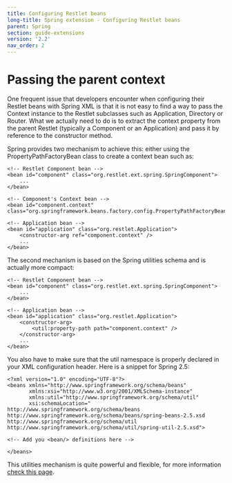 ```yaml
---
title: Configuring Restlet beans
long-title: Spring extension - Configuring Restlet beans
parent: Spring
section: guide-extensions
version: '2.2'
nav_order: 2
---
```

# Passing the parent context

One frequent issue that developers encounter when configuring their
Restlet beans with Spring XML is that it is not easy to find a way to
pass the Context instance to the Restlet subclasses such as Application,
Directory or Router. What we actually need to do is to extract the
context property from the parent Restlet (typically a Component or an
Application) and pass it by reference to the constructor method.

Spring provides two mechanism to achieve this: either using the
PropertyPathFactoryBean class to create a context bean such as:


<pre class="language-markup"><code class="language-markup">&lt;!-- Restlet Component bean --&gt;
&lt;bean id=&quot;component&quot; class=&quot;org.restlet.ext.spring.SpringComponent&quot;&gt;
    ...
&lt;/bean&gt;

&lt;!-- Component&apos;s Context bean --&gt;
&lt;bean id=&quot;component.context&quot; class=&quot;org.springframework.beans.factory.config.PropertyPathFactoryBean&quot;/&gt;

&lt;!-- Application bean --&gt;
&lt;bean id=&quot;application&quot; class=&quot;org.restlet.Application&quot;&gt;
    &lt;constructor-arg ref=&quot;component.context&quot; /&gt;
    ...
&lt;/bean&gt;
</code></pre>

The second mechanism is based on the Spring utilities schema and is
actually more compact:


<pre class="language-markup"><code class="language-markup">&lt;!-- Restlet Component bean --&gt;
&lt;bean id=&quot;component&quot; class=&quot;org.restlet.ext.spring.SpringComponent&quot;&gt;
    ...
&lt;/bean&gt;

&lt;!-- Application bean --&gt;
&lt;bean id=&quot;application&quot; class=&quot;org.restlet.Application&quot;&gt;
    &lt;constructor-arg&gt;
        &lt;util:property-path path=&quot;component.context&quot; /&gt;
    &lt;/constructor-arg&gt;
    ...
&lt;/bean&gt;
</code></pre>

You also have to make sure that the util namespace is properly declared
in your XML configuration header. Here is a snippet for Spring 2.5:


<pre class="language-markup"><code class="language-markup">&lt;?xml version=&quot;1.0&quot; encoding=&quot;UTF-8&quot;?&gt;
&lt;beans xmlns=&quot;http://www.springframework.org/schema/beans&quot;
       xmlns:xsi=&quot;http://www.w3.org/2001/XMLSchema-instance&quot;
       xmlns:util=&quot;http://www.springframework.org/schema/util&quot;
       xsi:schemaLocation=&quot;
http://www.springframework.org/schema/beans http://www.springframework.org/schema/beans/spring-beans-2.5.xsd
http://www.springframework.org/schema/util http://www.springframework.org/schema/util/spring-util-2.5.xsd&quot;&gt;

&lt;!-- Add you &lt;bean/&gt; definitions here --&gt;

&lt;/beans&gt;
</code></pre>

This utilities mechanism is quite powerful and flexible, for more
information [check this
page](http://static.springframework.org/spring/docs/2.5.x/reference/xsd-config.html#xsd-config-body-schemas-util-property-path).
